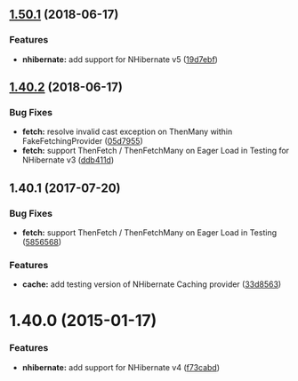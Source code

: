 <a name="1.50.1"></a>
## [1.50.1](https://github.com/aranasoft/cobweb-testing-nhibernate/compare/v1.40.2...v1.50.1) (2018-06-17)


### Features

* **nhibernate:** add support for NHibernate v5 ([19d7ebf](https://github.com/aranasoft/cobweb-testing-nhibernate/commit/19d7ebf))



<a name="1.40.2"></a>
## [1.40.2](https://github.com/aranasoft/cobweb-testing-nhibernate/compare/v1.40.1...v1.40.2) (2018-06-17)


### Bug Fixes

* **fetch:** resolve invalid cast exception on ThenMany within FakeFetchingProvider ([05d7955](https://github.com/aranasoft/cobweb-testing-nhibernate/commit/05d7955))
* **fetch:** support ThenFetch / ThenFetchMany on Eager Load in Testing for NHibernate v3 ([ddb411d](https://github.com/aranasoft/cobweb-testing-nhibernate/commit/ddb411d))



<a name="1.40.1"></a>
## 1.40.1 (2017-07-20)


### Bug Fixes

* **fetch:** support ThenFetch / ThenFetchMany on Eager Load in Testing ([5856568](https://github.com/aranasoft/cobweb/commit/5856568))


### Features

* **cache:** add testing version of NHibernate Caching provider ([33d8563](https://github.com/aranasoft/cobweb/commit/33d8563))



<a name="1.40.0"></a>
# 1.40.0 (2015-01-17)


### Features

* **nhibernate:** add support for NHibernate v4 ([f73cabd](https://github.com/aranasoft/cobweb/commit/f73cabd))

